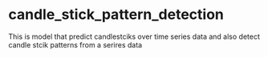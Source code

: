 # candle_stick_pattern_detection
This is model that predict candlestciks over time series data and also detect candle stcik patterns from a serires data
